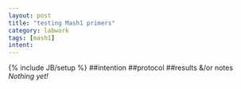 ```yaml
---
layout: post
title: "testing Mash1 primers"
category: labwork
tags: [mash1]
intent: 
---
```

{% include JB/setup %}
##intention
##protocol
##results &/or notes
*Nothing yet!*
